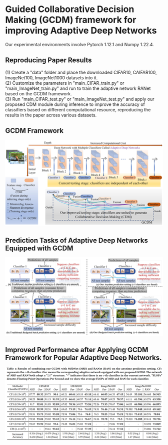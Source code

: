# Guided Collaborative Decision Making (GCDM) framework for improving Adaptive Deep Networks 
Our experimental environments involve Pytorch 1.12.1 and Numpy 1.22.4.

## Reproducing Paper Results
(1) Create a "data" folder and place the downloaded CIFAR10, CAIFAR100, ImageNet100, ImageNet1000 datasets into it.  
(2) Customize the parameters in "main_CIFAR_train.py" or "main_ImageNet_train.py" and run to train the adaptive network RANet based on the GCDM framework.  
(3) Run "main_CIFAR_test.py" or "main_ImageNet_test.py" and apply our proposed CDM module during inference to improve the accuracy of classifiers based on different computational resource, reproducing the results in the paper across various datasets.
  
## GCDM Framework
![替代文本](figure/frame_work.jpg)

## Prediction Tasks of Adaptive Deep Networks Equipped with GCDM
![替代文本](figure/prediction_setting_comp.jpg)

## Improved Performance after Applying GCDM Framework for Popular Adaptive Deep Networks. 
![替代文本](figure/Results.jpg)
